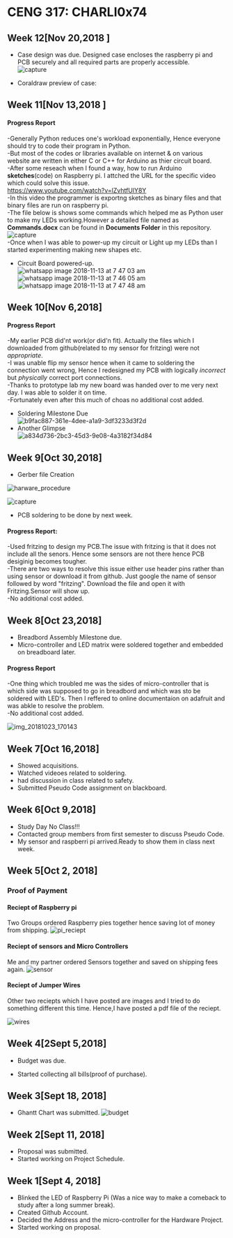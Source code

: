 # CENG 317: CHARLI0x74
## Week 12[Nov 20,2018 ]
- Case design was due. Designed case encloses the raspberry pi and PCB securely and all required parts are properly accessible.<br>
![capture](https://user-images.githubusercontent.com/43182173/48807092-70933c80-ecea-11e8-80fd-08defd91100c.PNG)

- Coraldraw preview of case:


## Week 11[Nov 13,2018 ]
#### Progress Report
-Generally Python reduces one's workload exponentially, Hence everyone should try to code their program in Python. <br>-But most of the codes or libraries available on internet & on various website are written in either C or C++ for Arduino as thier circuit board.<br>-After some reseach when I found a way, how to run Arduino **sketches**(code) on Raspberry pi. I attched the URL for the specific video which could solve this issue.<br>        https://www.youtube.com/watch?v=lZvhtfUlY8Y <br>-In this video the programmer is exportng sketches as binary files and that binary files are run on raspberry pi.<br>-The file below is shows some commands which helped me as Python user to make my LEDs working.However a detailed file named as **Commands.docx** can be found in **Documents Folder** in this repository.<br>
![capture](https://user-images.githubusercontent.com/43182173/48428858-e1aa8100-e739-11e8-8a5b-9bb14a489ca2.jpeg)<br>
-Once when I was able to power-up my circuit or Light up my LEDs than I started  experimenting making new shapes etc.<br>
- Circuit Board powered-up.<br>
![whatsapp image 2018-11-13 at 7 47 03 am](https://user-images.githubusercontent.com/43182173/48429231-b8d6bb80-e73a-11e8-8340-47275f7ae17f.jpeg)<br>
![whatsapp image 2018-11-13 at 7 46 05 am](https://user-images.githubusercontent.com/43182173/48429348-f1769500-e73a-11e8-9fd5-7c5f8c1099d1.jpeg)<br>
![whatsapp image 2018-11-13 at 7 47 48 am](https://user-images.githubusercontent.com/43182173/48429350-f2a7c200-e73a-11e8-88fc-a43fb4c2598e.jpeg)


## Week 10[Nov 6,2018]
#### Progress Report
-My earlier PCB did'nt work(or did'n fit). Actually the files which I downloaded from github(related to my sensor for fritzing) were not *appropriate*.<br> 
-I was unable flip my sensor hence when it came to soldering the connection went wrong, Hence I redesigned my PCB with logically *incorrect* but *physically* correct port connections.<br>
-Thanks to prototype lab my new board was handed over to me very next day. I was able to solder it on time.<br>
-Fortunately even after this much of choas no additional cost added. 

- Soldering Milestone Due<br>
![b9fac887-361e-4dee-a1a9-3df3233d3f2d](https://user-images.githubusercontent.com/43182173/48424640-08b08500-e731-11e8-9114-38e08344ab7c.jpg)
- Another Glimpse<br>
![a834d736-2bc3-45d3-9e08-4a3182f34d84](https://user-images.githubusercontent.com/43182173/48424648-0b12df00-e731-11e8-9ed0-5eba3fef4311.jpg)

## Week 9[Oct 30,2018]
- Gerber file Creation<br>

 ![harware_procedure](https://user-images.githubusercontent.com/43182173/48429921-191a2d00-e73c-11e8-9369-4110edf518c8.jpg)

![capture](https://user-images.githubusercontent.com/43182173/48023296-5d3d7a00-e10b-11e8-9ed8-d128256116b9.jpeg)

- PCB soldering to be done by next week.
#### Progress Report:
-Used fritzing to design my PCB.The issue with fritzing is that it does not include all the senors. Hence some sensors are not there hence PCB desiginig becomes tougher.  
-There are two ways to resolve this issue either use header pins rather than using sensor or download it from github. Just google the name of sensor followed by word "fritzing". Download the file and open it with Fritzing.Sensor will show up.  
-No additional cost added. 

## Week 8[Oct 23,2018]
- Breadbord Assembly Milestone due.
- Micro-controller and LED matrix were soldered together and embedded on breadboard later.
#### Progress Report
-One thing which troubled me was the sides of micro-controller that is which side was supposed to go in breadbord and which was sto be soldered with LED's. Then I reffered to online documentaion on adafruit and was abkle to resolve the problem.   
-No additional cost added.

![img_20181023_170143](https://user-images.githubusercontent.com/43182173/48018976-4ba2a500-e100-11e8-9112-ad22c8345b55.jpg)


## Week 7[Oct 16,2018]
- Showed acquisitions.
- Watched videoes related to soldering.
- had discussion in class related to safety.
- Submitted Pseudo Code assignment on blackboard.
## Week 6[Oct 9,2018]
- Study Day No Class!!!
- Contacted group members from first semester to discuss Pseudo Code.
- My sensor and raspberri pi arrived.Ready to show them in class next week.

## Week 5[Oct 2, 2018]
### Proof of Payment
#### Reciept of Raspberry pi
Two Groups ordered Raspberry pies together hence saving lot of money from shipping. 
![pi_reciept](https://user-images.githubusercontent.com/43182173/46379432-c5acbd80-c66c-11e8-98d9-2182ad8b64ab.png)
#### Reciept of sensors and Micro Controllers
Me and my partner ordered Sensors together and saved on shipping fees again.
![sensor](https://user-images.githubusercontent.com/43182173/46379808-0bb65100-c66e-11e8-95b5-0efd332a0af4.png)
#### Reciept of Jumper Wires
Other two reciepts which I have posted are images and I tried to do something different this time. Hence,I have posted a pdf file of the reciept.


![wires](https://user-images.githubusercontent.com/43182173/46380395-1671e580-c670-11e8-922f-53fb4e339a4e.PNG)
## Week 4[2Sept 5,2018]
- Budget was due.


- Started collecting all bills(proof of purchase).
## Week 3[Sept 18, 2018]
- Ghantt Chart was submitted.
![budget](https://user-images.githubusercontent.com/43182173/48017764-29f3ee80-e0fd-11e8-8ee2-915e40812a6e.PNG)

## Week 2[Sept 11, 2018]
- Proposal was submitted.  
- Started working on Project Schedule. 


## Week 1[Sept 4, 2018]
- Blinked the LED of Raspberry Pi (Was a nice way to make a comeback to study after a long summer break).<br/>
- Created Github Account.<br>
- Decided the Address and the micro-controller for the Hardware Project.  
- Started working on proposal.<br>





